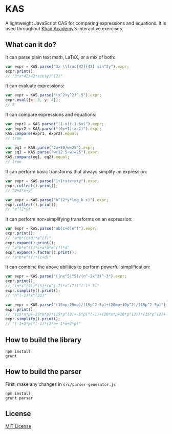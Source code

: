 KAS
===

A lightweight JavaScript CAS for comparing expressions and equations. It is used throughout [Khan Academy](https://khanacademy.org)'s interactive exercises.

What can it do?
---------------

It can parse plain text math, LaTeX, or a mix of both:

```js
var expr = KAS.parse("3x \\frac{42}{42} sin^2y").expr;
expr.print();
// "3*x*42/42*sin(y)^(2)"
```

It can evaluate expressions:

```js
var expr = KAS.parse("(x^2+y^2)^.5").expr;
expr.eval({x: 3, y: 4});
// 5
```

It can compare expressions and equations:

```js
var expr1 = KAS.parse("(1-x)(-1-6x)").expr;
var expr2 = KAS.parse("(6x+1)(x-1)").expr;
KAS.compare(expr1, expr2).equal;
// true

var eq1 = KAS.parse("2w+50/w=25").expr;
var eq2 = KAS.parse("w(12.5-w)=25").expr;
KAS.compare(eq1, eq2).equal;
// true
```

It can perform basic transforms that always simplify an expression:

```js
var expr = KAS.parse("1+1+x+x+x+y").expr;
expr.collect().print();
// "2+3*x+y"

var expr = KAS.parse("b^(2*y*log_b x)").expr;
expr.collect().print();
// "x^(2*y)"
```

It can perform non-simplifying transforms on an expression:

```js
var expr = KAS.parse("ab(c+d)e^f").expr;
expr.print();
// "a*b*(c+d)*e^(f)"
expr.expand().print();
// "a*b*e^(f)*c+a*b*e^(f)*d"
expr.expand().factor().print();
// "a*b*e^(f)*(c+d)"
```

It can combine the above abilities to perform powerful simplification:

```js
var expr = KAS.parse("((nx^5)^5)/(n^-2x^2)^-3").expr;
expr.print();
// "(n*x^(5))^(5)*(n^(-2)*x^(2))^(-1*-3)"
expr.simplify().print();
// "n^(-1)*x^(31)"

var expr = KAS.parse("(15np-25mp)/(15p^2-5p)+(20mp+10p^2)/(15p^2-5p)").expr;
expr.print();
// "(15*n*p+-25*m*p)*(15*p^(2)+-5*p)^(-1)+(20*m*p+10*p^(2))*(15*p^(2)+-5*p)^(-1)"
expr.simplify().print();
// "(-1+3*p)^(-1)*(3*n+-1*m+2*p)"
```

How to build the library
------------------------
    npm install
    grunt

How to build the parser
-----------------------
First, make any changes in `src/parser-generator.js`

    npm install
    grunt parser

License
-------
[MIT License](http://opensource.org/licenses/MIT)
